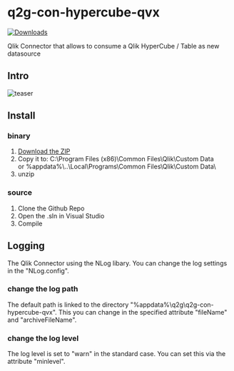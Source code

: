 # q2g-con-hypercube-qvx
[![Downloads](https://m.sense2go.net/downloads.svg?q2g-con-hypercube-qvx)](https://m.sense2go.net/extension-package)

Qlik Connector that allows to consume a Qlik HyperCube / Table as new datasource

## Intro

![teaser](https://github.com/q2g/q2g-con-hypercube-qvx/raw/master/docs/teaser.gif "Short teaser")

## Install

### binary

1. [Download the ZIP](https://m.sense2go.net/extension-package)
2. Copy it to:
C:\Program Files (x86)\Common Files\Qlik\Custom Data\
or
%appdata%\\..\Local\Programs\Common Files\Qlik\Custom Data\
3. unzip

### source

1. Clone the Github Repo
2. Open the .sln in Visual Studio
3. Compile

## Logging

The Qlik Connector using the NLog libary.
You can change the log settings in the "NLog.config".

### change the log path

The default path is linked to the directory "%appdata%\q2g\q2g-con-hypercube-qvx".
This you can change in the specified attribute "fileName" and "archiveFileName".

### change the log level

The log level is set to "warn" in the standard case.
You can set this via the attribute "minlevel".
